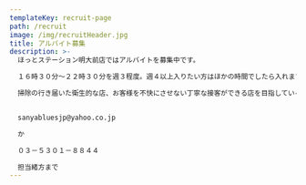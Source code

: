 ```yaml
---
templateKey: recruit-page
path: /recruit
image: /img/recruitHeader.jpg
title: アルバイト募集
description: >-
  ほっとステーション明大前店ではアルバイトを募集中です。

  １６時３０分～２２時３０分を週３程度。週４以上入りたい方はほかの時間でしたら入れます。２０歳～４０歳位まで｡交通費が出せないので徒歩圏内の方がよいかと思います。フリーターの方歓迎。 時給１０１３円（２２時～５時は２５％アップ）

  掃除の行き届いた衛生的な店、お客様を不快にさせない丁寧な接客ができる店を目指しているので、それに賛同してくれる方を希望します。


  sanyabluesjp@yahoo.co.jp

  か

  ０３－５３０１－８８４４

  担当緒方まで
---
```


